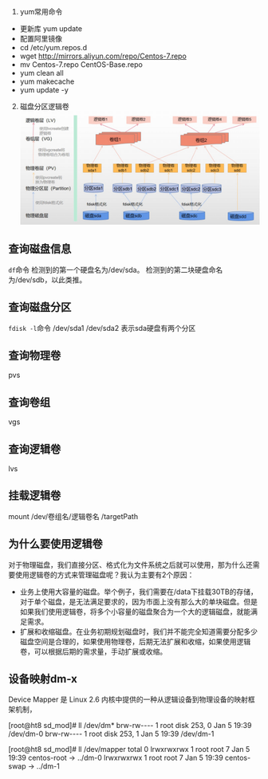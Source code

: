 1. yum常用命令
- 更新库 yum update
- 配置阿里镜像 
 - cd /etc/yum.repos.d
 - wget http://mirrors.aliyun.com/repo/Centos-7.repo
 - mv Centos-7.repo CentOS-Base.repo
 - yum clean all
 - yum makecache
 - yum update -y

2. 磁盘分区逻辑卷
![1723082381187](image/centos-learn/1723082381187.png)
## 查询磁盘信息
`df`命令
检测到的第一个硬盘名为/dev/sda。
检测到的第二块硬盘命名为/dev/sdb，以此类推。

## 查询磁盘分区
`fdisk -l`命令
/dev/sda1
/dev/sda2
表示sda硬盘有两个分区

## 查询物理卷
pvs

## 查询卷组
vgs 

## 查询逻辑卷
lvs

## 挂载逻辑卷
mount /dev/卷组名/逻辑卷名 /targetPath


## 为什么要使用逻辑卷
对于物理磁盘，我们直接分区、格式化为文件系统之后就可以使用，那为什么还需要使用逻辑卷的方式来管理磁盘呢？我认为主要有2个原因：
- 业务上使用大容量的磁盘。举个例子，我们需要在/data下挂载30TB的存储，对于单个磁盘，是无法满足要求的，因为市面上没有那么大的单块磁盘。但是如果我们使用逻辑卷，将多个小容量的磁盘聚合为一个大的逻辑磁盘，就能满足需求。
- 扩展和收缩磁盘。在业务初期规划磁盘时，我们并不能完全知道需要分配多少磁盘空间是合理的，如果使用物理卷，后期无法扩展和收缩，如果使用逻辑卷，可以根据后期的需求量，手动扩展或收缩。


## 设备映射dm-x
Device Mapper 是 Linux 2.6 内核中提供的一种从逻辑设备到物理设备的映射框架机制，

[root@ht8 sd_mod]# ll /dev/dm*
brw-rw---- 1 root disk 253, 0 Jan 5 19:39 /dev/dm-0
brw-rw---- 1 root disk 253, 1 Jan 5 19:39 /dev/dm-1

[root@ht8 sd_mod]# ll /dev/mapper
total 0
lrwxrwxrwx 1 root root 7 Jan 5 19:39 centos-root -> ../dm-0
lrwxrwxrwx 1 root root 7 Jan 5 19:39 centos-swap -> ../dm-1

